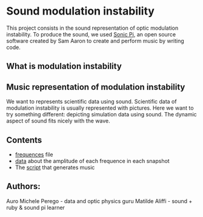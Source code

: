 # Sound modulation instability

This project consists in the sound representation of optic modulation instability. To produce the sound, we used [Sonic Pi](https://sonic-pi.net/), an open source software created by Sam Aaron to create and perform music by writing code.

## What is modulation instability



## Music representation of modulation instability

We want to represents scientific data using sound. Scientific data of modulation instability is usually represented with pictures. Here we want to try something different: depicting simulation data using sound. The dynamic aspect of sound fits nicely with the wave. 

## Contents

- [frequences](freq.csv) file
- [data](amp.csv) about the amplitude of each frequence in each snapshot
- The [script](modulationInstabilityPlay.ruby) that generates music

## 

## Authors: 
Auro Michele Perego - data and optic physics guru
Matilde Aliffi - sound + ruby & sound pi learner